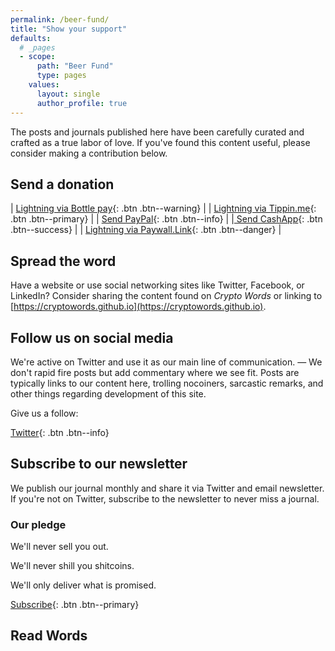 ```yaml
---
permalink: /beer-fund/
title: "Show your support"
defaults:
  # _pages
  - scope:
      path: "Beer Fund"
      type: pages
    values:
      layout: single
      author_profile: true
---
```


The posts and journals published here have been carefully curated and crafted as a true labor of love. If you've found this content useful, please consider making a contribution below.

## Send a donation

| [<i class="fas fa-bolt"></i> Lightning via Bottle pay](https://pay.bottle.li/send/social/twitter/_joerodgers){: .btn .btn--warning} |
| [<i class="fas fa-bolt"></i> Lightning via Tippin.me](https://tippin.me/@_joerodgers){: .btn .btn--primary} |
| [<i class="fab fa-paypal"></i> Send PayPal](https://www.paypal.me/bucwolfser){: .btn .btn--info} |
|[<i class="fas fa-money-check-alt"></i> Send CashApp](https://cash.app/$joerodgers76){: .btn .btn--success} |
| [<i class="fas fa-bolt"></i> Lightning via Paywall.Link](https://paywall.link/to/thanks){: .btn .btn--danger} |

## Spread the word

Have a website or use social networking sites like Twitter, Facebook, or LinkedIn? Consider sharing the content found on *Crypto Words* or linking to [https://cryptowords.github.io](https://cryptowords.github.io).

## Follow us on social media

We're active on Twitter and use it as our main line of communication. — We don't rapid fire posts but add commentary where we see fit. Posts are typically links to our content here, trolling nocoiners, sarcastic remarks, and other things regarding development of this site.

Give us a follow:

[<i class="fab fa-twitter"></i> Twitter](https://twitter.com/_cryptowords){: .btn .btn--info}

## Subscribe to our newsletter

We publish our journal monthly and share it via Twitter and email newsletter. If you're not on Twitter, subscribe to the newsletter to never miss a journal.

### Our pledge

<i class="fas fa-check-square"></i> We'll never sell you out.

<i class="fas fa-check-square"></i> We'll never shill you shitcoins.

<i class="fas fa-check-square"></i> We'll only deliver what is promised.

[Subscribe](https://mailchi.mp/2731ce628dba/cryptowordsnewsletter){: .btn .btn--primary}

## Read Words
